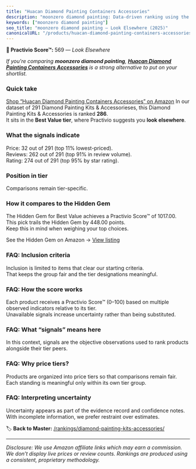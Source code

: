 ```yaml
---
title: "Huacan Diamond Painting Containers Accessories"
description: "moonzero diamond painting: Data-driven ranking using the Practivio Score™. Positioned by quality, value, demand, findability, momentum."
keywords: ["moonzero diamond painting"]
seo_title: "moonzero diamond painting — Look Elsewhere (2025)"
canonicalURL: "/products/huacan-diamond-painting-containers-accessories-B0DSSV36MJ/"
---
```


**🚫 Practivio Score™:** 569 — _Look Elsewhere_


*If you're comparing **moonzero diamond painting**, **[Huacan Diamond Painting Containers Accessories](https://www.amazon.com/dp/B0DSSV36MJ?tag=practivio-20)** is a strong alternative to put on your shortlist.*
### Quick take
[Shop “Huacan Diamond Painting Containers Accessories” on Amazon](https://www.amazon.com/dp/B0DSSV36MJ?tag=practivio-20)
In our dataset of 291 Diamond Painting Kits & Accessorieses, this Diamond Painting Kits & Accessories is ranked **286**.  
It sits in the **Best Value tier**, where Practivio suggests you **look elsewhere**.

### What the signals indicate
Price: 32 out of 291 (top 11% lowest-priced).  
Reviews: 262 out of 291 (top 91% in review volume).  
Rating: 274 out of 291 (top 95% by star rating).  

### Position in tier
Comparisons remain tier-specific.

### How it compares to the Hidden Gem
The Hidden Gem for Best Value achieves a Practivio Score™ of 1017.00.  
This pick trails the Hidden Gem by 448.00 points.  
Keep this in mind when weighing your top choices.  

See the Hidden Gem on Amazon → [View listing](https://www.amazon.com/dp/B07P5YDBZR?tag=practivio-20)

### FAQ: Inclusion criteria
Inclusion is limited to items that clear our starting criteria.  
That keeps the group fair and the tier designations meaningful.

### FAQ: How the score works
Each product receives a Practivio Score™ (0–100) based on multiple observed indicators relative to its tier.  
Unavailable signals increase uncertainty rather than being substituted.

### FAQ: What “signals” means here
In this context, signals are the objective observations used to rank products alongside their tier peers.

### FAQ: Why price tiers?
Products are organized into price tiers so that comparisons remain fair.  
Each standing is meaningful only within its own tier group.

### FAQ: Interpreting uncertainty
Uncertainty appears as part of the evidence record and confidence notes.  
With incomplete information, we prefer restraint over estimates.


🏷️ **Back to Master:** [/rankings/diamond-painting-kits-accessories/](/rankings/diamond-painting-kits-accessories/)

---
_Disclosure: We use Amazon affiliate links which may earn a commission. We don’t display live prices or review counts. Rankings are produced using a consistent, proprietary methodology._
